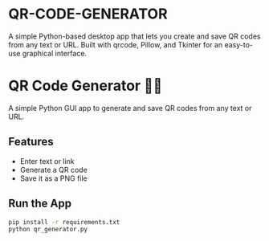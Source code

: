 # QR-CODE-GENERATOR
A simple Python-based desktop app that lets you create and save QR codes from any text or URL. Built with qrcode, Pillow, and Tkinter for an easy-to-use graphical interface.

# QR Code Generator 🧾🔳

A simple Python GUI app to generate and save QR codes from any text or URL.

## Features
- Enter text or link
- Generate a QR code
- Save it as a PNG file

## Run the App
```bash
pip install -r requirements.txt
python qr_generator.py
